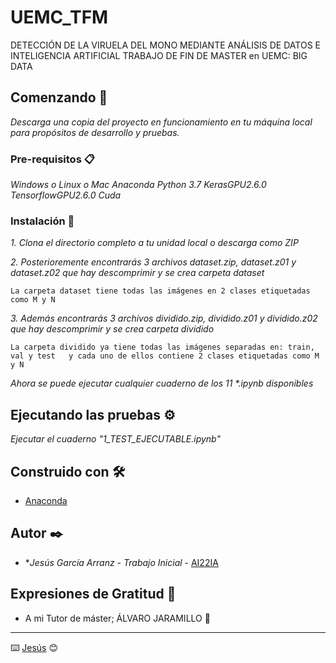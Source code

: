 # UEMC_TFM
DETECCIÓN DE LA VIRUELA DEL MONO MEDIANTE ANÁLISIS DE DATOS E INTELIGENCIA ARTIFICIAL
TRABAJO DE FIN DE MASTER en UEMC:  BIG DATA

## Comenzando 🚀

_Descarga una copia del proyecto en funcionamiento en tu máquina local para propósitos de desarrollo y pruebas._


### Pre-requisitos 📋

_Windows o Linux o Mac_
_Anaconda_
_Python 3.7_
_KerasGPU2.6.0_
_TensorflowGPU2.6.0_
_Cuda_


### Instalación 🔧

_1. Clona el directorio completo a tu unidad local o descarga como ZIP_

_2. Posterioremente encontrarás 3 archivos dataset.zip, dataset.z01 y dataset.z02 que hay descomprimir y se crea carpeta dataset_
```
La carpeta dataset tiene todas las imágenes en 2 clases etiquetadas como M y N
```

_3. Además encontrarás 3 archivos dividido.zip, dividido.z01 y dividido.z02 que hay descomprimir y se crea carpeta dividido_
```
La carpeta dividido ya tiene todas las imágenes separadas en: train, val y test   y cada uno de ellos contiene 2 clases etiquetadas como M y N
```

_Ahora se puede ejecutar cualquier cuaderno de los 11 *.ipynb disponibles_

## Ejecutando las pruebas ⚙️

_Ejecutar el cuaderno "1_TEST_EJECUTABLE.ipynb"_


## Construido con 🛠️


* [Anaconda](https://www.anaconda.com/) 


## Autor ✒️


* **Jesús García Arranz* - *Trabajo Inicial* - [AI22IA](https://github.com/AI21IA)


## Expresiones de Gratitud 🎁

* A mi Tutor de máster;  ÁLVARO JARAMILLO 📢
---
⌨️  [Jesús](https://github.com/AI21IA) 😊
